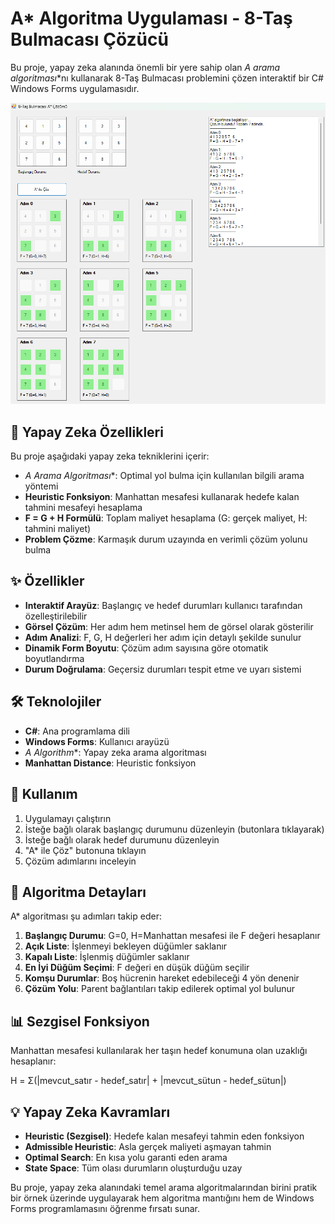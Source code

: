 # A* Algoritma Uygulaması - 8-Taş Bulmacası Çözücü

Bu proje, yapay zeka alanında önemli bir yere sahip olan **A* arama algoritması**nı kullanarak 8-Taş Bulmacası problemini çözen interaktif bir C# Windows Forms uygulamasıdır.

![Proje Görseli](astar.png)

## 🧠 Yapay Zeka Özellikleri

Bu proje aşağıdaki yapay zeka tekniklerini içerir:

- **A* Arama Algoritması**: Optimal yol bulma için kullanılan bilgili arama yöntemi
- **Heuristic Fonksiyon**: Manhattan mesafesi kullanarak hedefe kalan tahmini mesafeyi hesaplama
- **F = G + H Formülü**: Toplam maliyet hesaplama (G: gerçek maliyet, H: tahmini maliyet)
- **Problem Çözme**: Karmaşık durum uzayında en verimli çözüm yolunu bulma

## ✨ Özellikler

- **Interaktif Arayüz**: Başlangıç ve hedef durumları kullanıcı tarafından özelleştirilebilir
- **Görsel Çözüm**: Her adım hem metinsel hem de görsel olarak gösterilir
- **Adım Analizi**: F, G, H değerleri her adım için detaylı şekilde sunulur
- **Dinamik Form Boyutu**: Çözüm adım sayısına göre otomatik boyutlandırma
- **Durum Doğrulama**: Geçersiz durumları tespit etme ve uyarı sistemi

## 🛠️ Teknolojiler

- **C#**: Ana programlama dili
- **Windows Forms**: Kullanıcı arayüzü
- **A* Algorithm**: Yapay zeka arama algoritması
- **Manhattan Distance**: Heuristic fonksiyon

## 🚀 Kullanım

1. Uygulamayı çalıştırın
2. İsteğe bağlı olarak başlangıç durumunu düzenleyin (butonlara tıklayarak)
3. İsteğe bağlı olarak hedef durumunu düzenleyin
4. "A* ile Çöz" butonuna tıklayın
5. Çözüm adımlarını inceleyin

## 🔬 Algoritma Detayları

A* algoritması şu adımları takip eder:

1. **Başlangıç Durumu**: G=0, H=Manhattan mesafesi ile F değeri hesaplanır
2. **Açık Liste**: İşlenmeyi bekleyen düğümler saklanır
3. **Kapalı Liste**: İşlenmiş düğümler saklanır
4. **En İyi Düğüm Seçimi**: F değeri en düşük düğüm seçilir
5. **Komşu Durumlar**: Boş hücrenin hareket edebileceği 4 yön denenir
6. **Çözüm Yolu**: Parent bağlantıları takip edilerek optimal yol bulunur

## 📊 Sezgisel Fonksiyon

Manhattan mesafesi kullanılarak her taşın hedef konumuna olan uzaklığı hesaplanır:

H = Σ(|mevcut_satır - hedef_satır| + |mevcut_sütun - hedef_sütun|)


## 💡 Yapay Zeka Kavramları

- **Heuristic (Sezgisel)**: Hedefe kalan mesafeyi tahmin eden fonksiyon
- **Admissible Heuristic**: Asla gerçek maliyeti aşmayan tahmin
- **Optimal Search**: En kısa yolu garanti eden arama
- **State Space**: Tüm olası durumların oluşturduğu uzay

Bu proje, yapay zeka alanındaki temel arama algoritmalarından birini pratik bir örnek üzerinde uygulayarak hem algoritma mantığını hem de Windows Forms programlamasını öğrenme fırsatı sunar.
